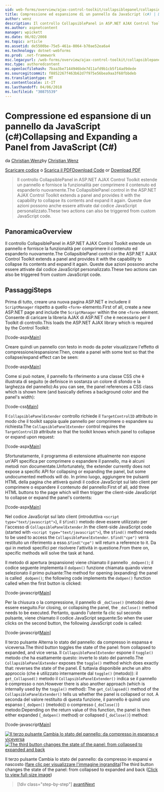 ```yaml
---
uid: web-forms/overview/ajax-control-toolkit/collapsiblepanel/collapsing-and-expanding-a-panel-from-javascript-cs
title: Compressione ed espansione di un pannello da JavaScript (c#) | Documenti Microsoft
author: wenz
description: Il controllo CollapsiblePanel in ASP.NET AJAX Control Toolkit estende un pannello e fornisce la funzionalità per comprimere il contenuto ed espanderlo un...
ms.author: aspnetcontent
manager: wpickett
ms.date: 06/02/2008
ms.topic: article
ms.assetid: de5500be-75e5-461a-8064-b70ae52ea6a4
ms.technology: dotnet-webforms
ms.prod: .net-framework
msc.legacyurl: /web-forms/overview/ajax-control-toolkit/collapsiblepanel/collapsing-and-expanding-a-panel-from-javascript-cs
msc.type: authoredcontent
ms.openlocfilehash: 7baa3be7144946bde7d11afd9b1cb5f14ad9dede
ms.sourcegitcommit: f8852267f463b62d7f975e56bea9aa3f68fbbdeb
ms.translationtype: MT
ms.contentlocale: it-IT
ms.lasthandoff: 04/06/2018
ms.locfileid: "30875539"
---
```

<a name="collapsing-and-expanding-a-panel-from-javascript-c"></a><span data-ttu-id="9eb00-103">Compressione ed espansione di un pannello da JavaScript (c#)</span><span class="sxs-lookup"><span data-stu-id="9eb00-103">Collapsing and Expanding a Panel from JavaScript (C#)</span></span>
====================
<span data-ttu-id="9eb00-104">da [Christian Wenz](https://github.com/wenz)</span><span class="sxs-lookup"><span data-stu-id="9eb00-104">by [Christian Wenz](https://github.com/wenz)</span></span>

<span data-ttu-id="9eb00-105">[Scaricare codice](http://download.microsoft.com/download/8/a/a/8aab3c3e-de6f-463f-805c-5fda567eef6e/CollapsiblePanel1.cs.zip) o [Scarica il PDF](http://download.microsoft.com/download/b/6/a/b6ae89ee-df69-4c87-9bfb-ad1eb2b23373/collapsiblepanel1CS.pdf)</span><span class="sxs-lookup"><span data-stu-id="9eb00-105">[Download Code](http://download.microsoft.com/download/8/a/a/8aab3c3e-de6f-463f-805c-5fda567eef6e/CollapsiblePanel1.cs.zip) or [Download PDF](http://download.microsoft.com/download/b/6/a/b6ae89ee-df69-4c87-9bfb-ad1eb2b23373/collapsiblepanel1CS.pdf)</span></span>

> <span data-ttu-id="9eb00-106">Il controllo CollapsiblePanel in ASP.NET AJAX Control Toolkit estende un pannello e fornisce la funzionalità per comprimere il contenuto ed espanderlo nuovamente.</span><span class="sxs-lookup"><span data-stu-id="9eb00-106">The CollapsiblePanel control in the ASP.NET AJAX Control Toolkit extends a panel and provides it with the capability to collapse its contents and expand it again.</span></span> <span data-ttu-id="9eb00-107">Queste due azioni possono anche essere attivate dal codice JavaScript personalizzato.</span><span class="sxs-lookup"><span data-stu-id="9eb00-107">These two actions can also be triggered from custom JavaScript code.</span></span>


## <a name="overview"></a><span data-ttu-id="9eb00-108">Panoramica</span><span class="sxs-lookup"><span data-stu-id="9eb00-108">Overview</span></span>

<span data-ttu-id="9eb00-109">Il controllo CollapsiblePanel in ASP.NET AJAX Control Toolkit estende un pannello e fornisce la funzionalità per comprimere il contenuto ed espanderlo nuovamente.</span><span class="sxs-lookup"><span data-stu-id="9eb00-109">The CollapsiblePanel control in the ASP.NET AJAX Control Toolkit extends a panel and provides it with the capability to collapse its contents and expand it again.</span></span> <span data-ttu-id="9eb00-110">Queste due azioni possono anche essere attivate dal codice JavaScript personalizzato.</span><span class="sxs-lookup"><span data-stu-id="9eb00-110">These two actions can also be triggered from custom JavaScript code.</span></span>

## <a name="steps"></a><span data-ttu-id="9eb00-111">Passaggi</span><span class="sxs-lookup"><span data-stu-id="9eb00-111">Steps</span></span>

<span data-ttu-id="9eb00-112">Prima di tutto, creare una nuova pagina ASP.NET e includere il `ScriptManager` rispetto a quello `<form>` elemento.</span><span class="sxs-lookup"><span data-stu-id="9eb00-112">First of all, create a new ASP.NET page and include the `ScriptManager` within the one `<form>` element.</span></span> <span data-ttu-id="9eb00-113">Consente di caricare la libreria AJAX di ASP.NET che è necessario per il Toolkit di controllo.</span><span class="sxs-lookup"><span data-stu-id="9eb00-113">This loads the ASP.NET AJAX library which is required by the Control Toolkit:</span></span>

[!code-aspx[Main](collapsing-and-expanding-a-panel-from-javascript-cs/samples/sample1.aspx)]

<span data-ttu-id="9eb00-114">Creare quindi un pannello con testo in modo da poter visualizzare l'effetto di compressione/espansione:</span><span class="sxs-lookup"><span data-stu-id="9eb00-114">Then, create a panel with some text so that the collapse/expand effect can be seen:</span></span>

[!code-aspx[Main](collapsing-and-expanding-a-panel-from-javascript-cs/samples/sample2.aspx)]

<span data-ttu-id="9eb00-115">Come si può notare, il pannello fa riferimento a una classe CSS che è illustrata di seguito (e definisce in sostanza un colore di sfondo e la larghezza del pannello):</span><span class="sxs-lookup"><span data-stu-id="9eb00-115">As you can see, the panel references a CSS class which is shown here (and basically defines a background color and the panel's width):</span></span>

[!code-css[Main](collapsing-and-expanding-a-panel-from-javascript-cs/samples/sample3.css)]

<span data-ttu-id="9eb00-116">Il `CollapsiblePanelExtender` controllo richiede il `TargetControlID` attributo in modo che il toolkit sappia quale pannello per comprimere o espandere su richiesta:</span><span class="sxs-lookup"><span data-stu-id="9eb00-116">The `CollapsiblePanelExtender` control requires the `TargetControlID` attribute so that the toolkit knows which panel to collapse or expand upon request:</span></span>

[!code-aspx[Main](collapsing-and-expanding-a-panel-from-javascript-cs/samples/sample4.aspx)]

<span data-ttu-id="9eb00-117">Sfortunatamente, il programma di estensione attualmente non espone un'API specifica per comprimere o espandere il pannello, ma è alcuni metodi non documentate.</span><span class="sxs-lookup"><span data-stu-id="9eb00-117">Unfortunately, the extender currently does not expose a specific API for collapsing or expanding the panel, but some undocumented methods will do.</span></span> <span data-ttu-id="9eb00-118">In primo luogo, aggiungere tre pulsanti HTML della pagina che attiverà quindi il codice JavaScript sul lato client per comprimere o espandere il contenuto del pannello:</span><span class="sxs-lookup"><span data-stu-id="9eb00-118">First of all, add three HTML buttons to the page which will then trigger the client-side JavaScript to collapse or expand the panel's contents:</span></span>

[!code-aspx[Main](collapsing-and-expanding-a-panel-from-javascript-cs/samples/sample5.aspx)]

<span data-ttu-id="9eb00-119">Nel codice JavaScript sul lato client (introduttiva `<script type="text/javascript">`), il `$find()` metodo deve essere utilizzato per l'accesso di `CollapsiblePanelExtender`.</span><span class="sxs-lookup"><span data-stu-id="9eb00-119">In the client-side JavaScript code (started with `<script type="text/javascript">`), the `$find()` method needs to be used to access the `CollapsiblePanelExtender`.</span></span> <span data-ttu-id="9eb00-120">`$find("cpe")` verrà restituito un riferimento a esso.</span><span class="sxs-lookup"><span data-stu-id="9eb00-120">`$find("cpe")` will return a reference to it.</span></span> <span data-ttu-id="9eb00-121">Da qui in metodi specifici per risolvere l'attività in questione.</span><span class="sxs-lookup"><span data-stu-id="9eb00-121">From there on, specific methods will solve the task at hand.</span></span>

<span data-ttu-id="9eb00-122">Il metodo di apertura (espansione) viene chiamato il pannello `_doOpen()`; il codice seguente implementa il `doOpen()` funzione chiamata quando viene selezionato il primo pulsante:</span><span class="sxs-lookup"><span data-stu-id="9eb00-122">The method for opening (expanding) the panel is called `_doOpen()`; the following code implements the `doOpen()` function called when the first button is clicked:</span></span>

[!code-javascript[Main](collapsing-and-expanding-a-panel-from-javascript-cs/samples/sample6.js)]

<span data-ttu-id="9eb00-123">Per la chiusura o la compressione, il pannello di `_doClose()` (metodo) deve essere eseguito.</span><span class="sxs-lookup"><span data-stu-id="9eb00-123">For closing, or collapsing the panel, the `_doClose()` method needs to be executed.</span></span> <span data-ttu-id="9eb00-124">Pertanto, quando l'utente fa clic sul secondo pulsante, viene chiamato il codice JavaScript seguente:</span><span class="sxs-lookup"><span data-stu-id="9eb00-124">So when the user clicks on the second button, the following JavaScript code is called:</span></span>

[!code-javascript[Main](collapsing-and-expanding-a-panel-from-javascript-cs/samples/sample7.js)]

<span data-ttu-id="9eb00-125">Il terzo pulsante Alterna lo stato del pannello: da compresso in espansa e viceversa.</span><span class="sxs-lookup"><span data-stu-id="9eb00-125">The third button toggles the state of the panel: from collapsed to expanded, and vice versa.</span></span> <span data-ttu-id="9eb00-126">Il `CollapsiblePanelExtender` espone il `toggle()` metodo che ha esattamente questo: inverte lo stato del pannello.</span><span class="sxs-lookup"><span data-stu-id="9eb00-126">The `CollapsiblePanelExtender` exposes the `toggle()` method which does exactly that: reverses the state of the panel.</span></span> <span data-ttu-id="9eb00-127">È tuttavia disponibile anche un altro approccio (che è utilizzato internamente dal `toggle()` (metodo)): il `get_Collapsed()` metodo il `CollapsiblePanelExtender()` indica se il pannello è compresso o non.</span><span class="sxs-lookup"><span data-stu-id="9eb00-127">However there is also another approach (which is internally used by the `toggle()` method): The `get_Collapsed()` method of the `CollapsiblePanelExtender()` tells us whether the panel is collapsed or not.</span></span> <span data-ttu-id="9eb00-128">A seconda del valore restituito di questa funzione, il pannello è quindi uno espanso (`_doOpen()` (metodo)) o compresso (`_doClose()`) metodo:</span><span class="sxs-lookup"><span data-stu-id="9eb00-128">Depending on the return value of this function, the panel is then either expanded (`_doOpen()` method) or collapsed (`_doClose()`) method:</span></span>

[!code-javascript[Main](collapsing-and-expanding-a-panel-from-javascript-cs/samples/sample8.js)]


<span data-ttu-id="9eb00-129">[![Il terzo pulsante Cambia lo stato del pannello: da compresso in espanso e viceversa](collapsing-and-expanding-a-panel-from-javascript-cs/_static/image2.png)](collapsing-and-expanding-a-panel-from-javascript-cs/_static/image1.png)</span><span class="sxs-lookup"><span data-stu-id="9eb00-129">[![The third button changes the state of the panel: from collapsed to expanded and back](collapsing-and-expanding-a-panel-from-javascript-cs/_static/image2.png)](collapsing-and-expanding-a-panel-from-javascript-cs/_static/image1.png)</span></span>

<span data-ttu-id="9eb00-130">Il terzo pulsante Cambia lo stato del pannello: da compresso in espansi e nascosto ([fare clic per visualizzare l'immagine ingrandita](collapsing-and-expanding-a-panel-from-javascript-cs/_static/image3.png))</span><span class="sxs-lookup"><span data-stu-id="9eb00-130">The third button changes the state of the panel: from collapsed to expanded and back ([Click to view full-size image](collapsing-and-expanding-a-panel-from-javascript-cs/_static/image3.png))</span></span>

> [!div class="step-by-step"]
> [<span data-ttu-id="9eb00-131">avanti</span><span class="sxs-lookup"><span data-stu-id="9eb00-131">Next</span></span>](collapsing-and-expanding-a-panel-from-javascript-vb.md)
